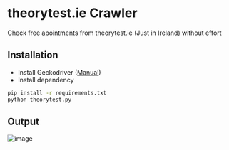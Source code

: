 # theorytest.ie Crawler
Check free apointments from theorytest.ie (Just in Ireland) without effort

## Installation 
- Install Geckodriver ([Manual](https://github.com/mozilla/geckodriver))
- Install dependency 
```sh
pip install -r requirements.txt
python theorytest.py
```

## Output 

![image](https://user-images.githubusercontent.com/1132647/121705717-d758eb00-cacc-11eb-84d3-66b4377ac4fd.png)
